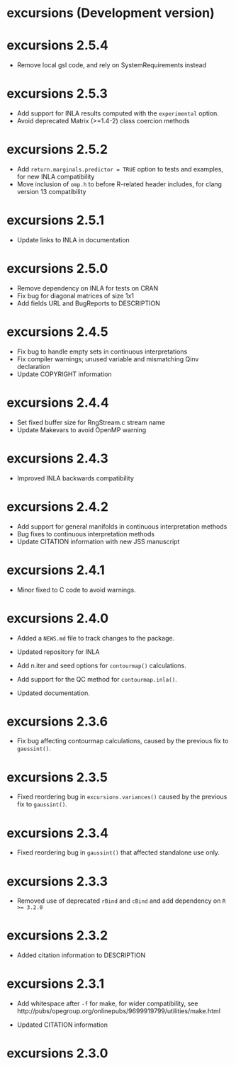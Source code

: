 # excursions (Development version)

# excursions 2.5.4

* Remove local gsl code, and rely on SystemRequirements instead

# excursions 2.5.3

* Add support for INLA results computed with the `experimental` option.
* Avoid deprecated Matrix (>=1.4-2) class coercion methods

# excursions 2.5.2

* Add `return.marginals.predictor = TRUE` option to tests and examples, for
  new INLA compatibility
* Move inclusion of `omp.h` to before R-related header includes, for clang
  version 13 compatibility

# excursions 2.5.1

* Update links to INLA in documentation

# excursions 2.5.0

* Remove dependency on INLA for tests on CRAN 
* Fix bug for diagonal matrices of size 1x1 
* Add fields URL and BugReports to DESCRIPTION


# excursions 2.4.5

* Fix bug to handle empty sets in continuous interpretations
* Fix compiler warnings; unused variable and mismatching Qinv declaration
* Update COPYRIGHT information

# excursions 2.4.4

* Set fixed buffer size for RngStream.c stream name
* Update Makevars to avoid OpenMP warning

# excursions 2.4.3

* Improved INLA backwards compatibility

# excursions 2.4.2

* Add support for general manifolds in continuous interpretation methods
* Bug fixes to continuous interpretation methods
* Update CITATION information with new JSS manuscript

# excursions 2.4.1

* Minor fixed to C code to avoid warnings.

# excursions 2.4.0

* Added a `NEWS.md` file to track changes to the package.

* Updated repository for INLA

* Add n.iter and seed options for `contourmap()` calculations.

* Add support for the QC method for `contourmap.inla()`.

* Updated documentation.

# excursions 2.3.6

* Fix bug affecting contourmap calculations, caused by the previous fix to `gaussint()`.

# excursions 2.3.5

* Fixed reordering bug in `excursions.variances()` caused by the previous fix to `gaussint()`.

# excursions 2.3.4

* Fixed reordering bug in `gaussint()` that affected standalone use only.

# excursions 2.3.3

* Removed use of deprecated `rBind` and `cBind` and add dependency on `R >= 3.2.0`

# excursions 2.3.2

* Added citation information to DESCRIPTION

# excursions 2.3.1

* Add whitespace after `-f` for make, for wider compatibility, see
  http://pubs/opegroup.org/onlinepubs/9699919799/utilities/make.html

* Updated CITATION information

# excursions 2.3.0
